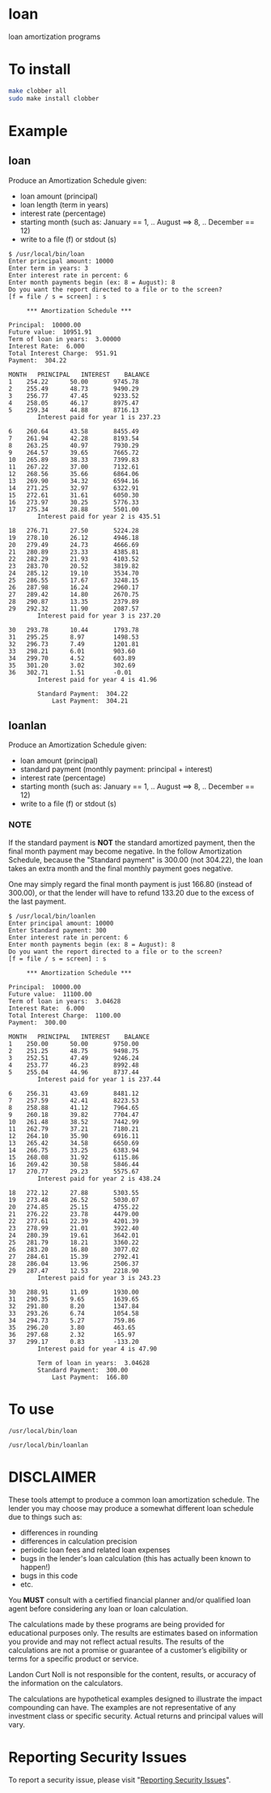 # loan

loan amortization programs


# To install

```sh
make clobber all
sudo make install clobber
```


# Example


## loan

Produce an Amortization Schedule given:

* loan amount (principal)
* loan length (term in years)
* interest rate (percentage)
* starting month (such as: January == 1, .. August ==> 8, .. December == 12)
* write to a file (f) or stdout (s)

```
$ /usr/local/bin/loan
Enter principal amount: 10000
Enter term in years: 3
Enter interest rate in percent: 6
Enter month payments begin (ex: 8 = August): 8
Do you want the report directed to a file or to the screen?
[f = file / s = screen] : s

	 *** Amortization Schedule ***

Principal:  10000.00
Future value:  10951.91
Term of loan in years:  3.00000
Interest Rate:  6.000
Total Interest Charge:  951.91
Payment:  304.22

MONTH	PRINCIPAL	INTEREST	BALANCE
1	 254.22		 50.00		 9745.78
2	 255.49		 48.73		 9490.29
3	 256.77		 47.45		 9233.52
4	 258.05		 46.17		 8975.47
5	 259.34		 44.88		 8716.13
		Interest paid for year 1 is 237.23

6	 260.64		 43.58		 8455.49
7	 261.94		 42.28		 8193.54
8	 263.25		 40.97		 7930.29
9	 264.57		 39.65		 7665.72
10	 265.89		 38.33		 7399.83
11	 267.22		 37.00		 7132.61
12	 268.56		 35.66		 6864.06
13	 269.90		 34.32		 6594.16
14	 271.25		 32.97		 6322.91
15	 272.61		 31.61		 6050.30
16	 273.97		 30.25		 5776.33
17	 275.34		 28.88		 5501.00
		Interest paid for year 2 is 435.51

18	 276.71		 27.50		 5224.28
19	 278.10		 26.12		 4946.18
20	 279.49		 24.73		 4666.69
21	 280.89		 23.33		 4385.81
22	 282.29		 21.93		 4103.52
23	 283.70		 20.52		 3819.82
24	 285.12		 19.10		 3534.70
25	 286.55		 17.67		 3248.15
26	 287.98		 16.24		 2960.17
27	 289.42		 14.80		 2670.75
28	 290.87		 13.35		 2379.89
29	 292.32		 11.90		 2087.57
		Interest paid for year 3 is 237.20

30	 293.78		 10.44		 1793.78
31	 295.25		 8.97		 1498.53
32	 296.73		 7.49		 1201.81
33	 298.21		 6.01		 903.60
34	 299.70		 4.52		 603.89
35	 301.20		 3.02		 302.69
36	 302.71		 1.51		 -0.01
		Interest paid for year 4 is 41.96

		Standard Payment:  304.22
		    Last Payment:  304.21
```


## loanlan

Produce an Amortization Schedule given:

* loan amount (principal)
* standard payment (monthly payment: principal + interest)
* interest rate (percentage)
* starting month (such as: January == 1, .. August ==> 8, .. December == 12)
* write to a file (f) or stdout (s)

### NOTE

If the standard payment is **NOT** the standard amortized payment, then the final month payment may become negative.  In the follow Amortization Schedule, because the "Standard payment" is 300.00 (not 304.22), the loan takes an extra month and the final monthly payment goes negative.

One may simply regard the final month payment is just 166.80 (instead of 300.00), or that the lender will have to refund 133.20 due to the excess of the last payment.

```
$ /usr/local/bin/loanlen
Enter principal amount: 10000
Enter Standard payment: 300
Enter interest rate in percent: 6
Enter month payments begin (ex: 8 = August): 8
Do you want the report directed to a file or to the screen?
[f = file / s = screen] : s

	 *** Amortization Schedule ***

Principal:  10000.00
Future value:  11100.00
Term of loan in years:  3.04628
Interest Rate:  6.000
Total Interest Charge:  1100.00
Payment:  300.00

MONTH	PRINCIPAL	INTEREST	BALANCE
1	 250.00		 50.00		 9750.00
2	 251.25		 48.75		 9498.75
3	 252.51		 47.49		 9246.24
4	 253.77		 46.23		 8992.48
5	 255.04		 44.96		 8737.44
		Interest paid for year 1 is 237.44

6	 256.31		 43.69		 8481.12
7	 257.59		 42.41		 8223.53
8	 258.88		 41.12		 7964.65
9	 260.18		 39.82		 7704.47
10	 261.48		 38.52		 7442.99
11	 262.79		 37.21		 7180.21
12	 264.10		 35.90		 6916.11
13	 265.42		 34.58		 6650.69
14	 266.75		 33.25		 6383.94
15	 268.08		 31.92		 6115.86
16	 269.42		 30.58		 5846.44
17	 270.77		 29.23		 5575.67
		Interest paid for year 2 is 438.24

18	 272.12		 27.88		 5303.55
19	 273.48		 26.52		 5030.07
20	 274.85		 25.15		 4755.22
21	 276.22		 23.78		 4479.00
22	 277.61		 22.39		 4201.39
23	 278.99		 21.01		 3922.40
24	 280.39		 19.61		 3642.01
25	 281.79		 18.21		 3360.22
26	 283.20		 16.80		 3077.02
27	 284.61		 15.39		 2792.41
28	 286.04		 13.96		 2506.37
29	 287.47		 12.53		 2218.90
		Interest paid for year 3 is 243.23

30	 288.91		 11.09		 1930.00
31	 290.35		 9.65		 1639.65
32	 291.80		 8.20		 1347.84
33	 293.26		 6.74		 1054.58
34	 294.73		 5.27		 759.86
35	 296.20		 3.80		 463.65
36	 297.68		 2.32		 165.97
37	 299.17		 0.83		 -133.20
		Interest paid for year 4 is 47.90

		Term of loan in years:  3.04628
		Standard Payment:  300.00
		    Last Payment:  166.80
```


# To use

```
/usr/local/bin/loan

/usr/local/bin/loanlan
```


# DISCLAIMER

These tools attempt to produce a common loan amortization schedule.
The lender you may choose may produce a somewhat different loan schedule
due to things such as:

* differences in rounding
* differences in calculation precision
* periodic loan fees and related loan expenses
* bugs in the lender's loan calculation (this has actually been known to happen!)
* bugs in this code
* etc.

You **MUST** consult with a certified financial planner and/or qualified loan agent
before considering any loan or loan calculation.

The calculations made by these programs are being provided for educational
purposes only. The results are estimates based on information you provide
and may not reflect actual results. The results of the calculations are
not a promise or guarantee of a customer’s eligibility or terms for
a specific product or service.

Landon Curt Noll is not responsible for the content, results, or accuracy
of the information on the calculators.

The calculations are hypothetical examples designed to illustrate the
impact compounding can have. The examples are not representative of
any investment class or specific security. Actual returns and principal
values will vary.


# Reporting Security Issues

To report a security issue, please visit "[Reporting Security Issues](https://github.com/lcn2/loan/security/policy)".
